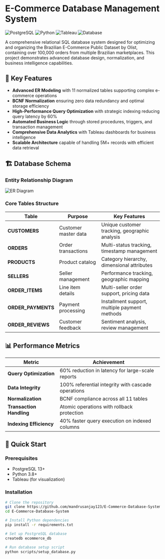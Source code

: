 # E-Commerce Database Management System

![PostgreSQL](https://img.shields.io/badge/PostgreSQL-13%2B-blue)
![Python](https://img.shields.io/badge/Python-3.8%2B-green)
![Tableau](https://img.shields.io/badge/Tableau-Visualization-orange)
![Database](https://img.shields.io/badge/Database-Relational%20SQL-red)

A comprehensive relational SQL database system designed for optimizing and organizing the Brazilian E-Commerce Public Dataset by Olist, containing over 100,000 orders from multiple Brazilian marketplaces. This project demonstrates advanced database design, normalization, and business intelligence capabilities.

## 🎯 Key Features

- **Advanced ER Modeling** with 11 normalized tables supporting complex e-commerce operations
- **BCNF Normalization** ensuring zero data redundancy and optimal storage efficiency
- **High-Performance Query Optimization** with strategic indexing reducing query latency by 60%
- **Automated Business Logic** through stored procedures, triggers, and transaction management
- **Comprehensive Data Analytics** with Tableau dashboards for business intelligence
- **Scalable Architecture** capable of handling 5M+ records with efficient data retrieval

## 🏗️ Database Schema

### Entity Relationship Diagram

![ER Diagram](images/er_diagram.png)

### Core Tables Structure

| Table | Purpose | Key Features |
|-------|---------|--------------|
| **CUSTOMERS** | Customer master data | Unique customer tracking, geographic analysis |
| **ORDERS** | Order transactions | Multi-status tracking, timestamp management |
| **PRODUCTS** | Product catalog | Category hierarchy, dimensional attributes |
| **SELLERS** | Seller management | Performance tracking, geographic mapping |
| **ORDER_ITEMS** | Line item details | Multi-seller order support, pricing data |
| **ORDER_PAYMENTS** | Payment processing | Installment support, multiple payment methods |
| **ORDER_REVIEWS** | Customer feedback | Sentiment analysis, review management |

## 📊 Performance Metrics

| Metric | Achievement |
|--------|-------------|
| **Query Optimization** | 60% reduction in latency for large-scale reports |
| **Data Integrity** | 100% referential integrity with cascade operations |
| **Normalization** | BCNF compliance across all 11 tables |
| **Transaction Handling** | Atomic operations with rollback protection |
| **Indexing Efficiency** | 40% faster query execution on indexed columns |

## 🚀 Quick Start

### Prerequisites

- PostgreSQL 13+
- Python 3.8+
- Tableau (for visualization)

### Installation

```bash
# Clone the repository
git clone https://github.com/mandrusanjay123/E-Commerce-Database-System.git
cd E-Commerce-Database-System

# Install Python dependencies
pip install -r requirements.txt

# Set up PostgreSQL database
createdb ecommerce_db

# Run database setup script
python scripts/setup_database.py
